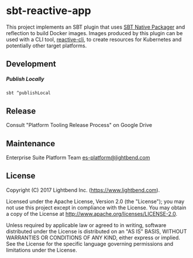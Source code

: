 # sbt-reactive-app

This project implements an SBT plugin that uses [SBT Native Packager](https://github.com/sbt/sbt-native-packager) and
reflection to build Docker images. Images produced by this plugin can be used with a CLI tool, [reactive-cli](https://github.com/lightbend/reactive-cli), to create resources
for Kubernetes and potentially other target platforms.

## Development

##### Publish Locally

`sbt ^publishLocal`

## Release

Consult "Platform Tooling Release Process" on Google Drive

## Maintenance

Enterprise Suite Platform Team <es-platform@lightbend.com>

## License

Copyright (C) 2017 Lightbend Inc. (https://www.lightbend.com).

Licensed under the Apache License, Version 2.0 (the "License"); you may not use this project except in compliance with the License. You may obtain a copy of the License at http://www.apache.org/licenses/LICENSE-2.0.

Unless required by applicable law or agreed to in writing, software distributed under the License is distributed on an "AS IS" BASIS, WITHOUT WARRANTIES OR CONDITIONS OF ANY KIND, either express or implied. See the License for the specific language governing permissions and limitations under the License.
